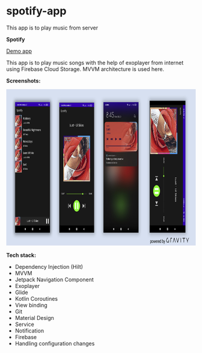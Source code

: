 # spotify-app
This app is to play music from server 

**Spotify**

<a href="https://github.com/raheemadamboev/spotify-app/blob/master/spotify.apk">Demo app</a>

This app is to play music songs with the help of exoplayer from internet using Firebase Cloud Storage. MVVM architecture is used here.

**Screenshots:**

<img src="https://github.com/raheemadamboev/spotify-app/blob/master/Spotify.jpg" alt="Italian Trulli" width="869" height="416">

**Tech stack:**

- Dependency Injection (Hilt)
- MVVM
- Jetpack Navigation Component
- Exoplayer
- Glide
- Kotlin Coroutines
- View binding
- Git
- Material Design
- Service
- Notification
- Firebase
- Handling configuration changes
